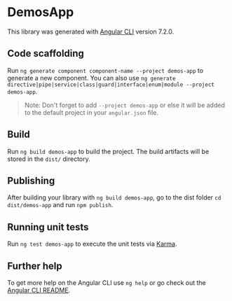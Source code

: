 # DemosApp

This library was generated with [Angular CLI](https://github.com/angular/angular-cli) version 7.2.0.

## Code scaffolding

Run `ng generate component component-name --project demos-app` to generate a new component. You can also use `ng generate directive|pipe|service|class|guard|interface|enum|module --project demos-app`.

> Note: Don't forget to add `--project demos-app` or else it will be added to the default project in your `angular.json` file.

## Build

Run `ng build demos-app` to build the project. The build artifacts will be stored in the `dist/` directory.

## Publishing

After building your library with `ng build demos-app`, go to the dist folder `cd dist/demos-app` and run `npm publish`.

## Running unit tests

Run `ng test demos-app` to execute the unit tests via [Karma](https://karma-runner.github.io).

## Further help

To get more help on the Angular CLI use `ng help` or go check out the [Angular CLI README](https://github.com/angular/angular-cli/blob/master/README.md).
